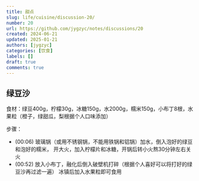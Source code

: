 ```yaml
---
title: 甜点
slug: life/cuisine/discussion-20/
number: 20
url: https://github.com/jygzyc/notes/discussions/20
created: 2024-06-21
updated: 2025-01-21
authors: [jygzyc]
categories: [饮食]
labels: []
draft: true
comments: true
---
```


<!-- name: dessert -->

## 绿豆沙

食材：绿豆400g，柠檬30g，冰糖150g，水2000g，糯米150g，小布丁8根，水果粒（橙子，绿甜瓜，梨根据个人口味添加）

步骤：

- (00:06) 玻璃锅（或用不锈钢锅，不能用铁锅和铝锅）加水，倒入泡好的绿豆和泡好的糯米，
开大火，加入柠檬片和冰糖，开锅后转小火熬30分钟左右关火
- (00:52) 放入小布丁，融化后倒入破壁机打碎（根据个人喜好可以将打好的绿豆沙再过滤一遍）
冰镇后加入水果粒即可食用